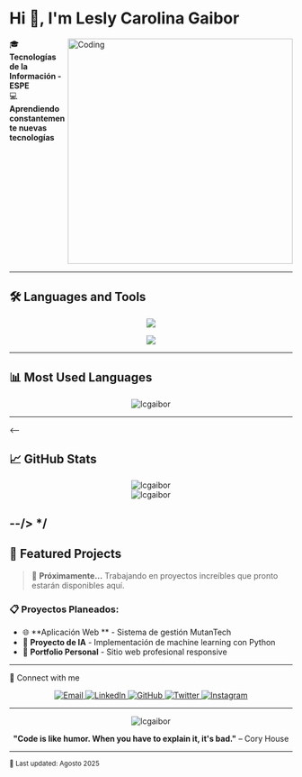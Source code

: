 # Hi 👋, I'm Lesly Carolina Gaibor

<img align="right" alt="Coding" width="400" src="https://cdn.dribbble.com/users/1162077/screenshots/3848914/programmer.gif">

🎓 **Tecnologías de la Información - ESPE**  
💻 **Aprendiendo constantemente nuevas tecnologías**  

<br clear="right"/>

---

## 🛠️ Languages and Tools

<p align="center">
  <a href="https://skillicons.dev">
    <img src="https://skillicons.dev/icons?i=html,css,js,python,java,react,nodejs,mysql,git,github,vscode,linux&perline=6" />
  </a>
</p>

<p align="center">
  <a href="https://skillicons.dev">
    <img src="https://skillicons.dev/icons?i=bootstrap,tailwind,express,mongodb,postgresql,docker&perline=6" />
  </a>
</p>

---

## 📊 Most Used Languages

<div align="center">
  <img src="https://github-readme-stats.vercel.app/api/top-langs?username=lcgaibor&show_icons=true&theme=radical&locale=en&layout=compact&hide_border=true" alt="lcgaibor" />
</div>

---

<-- 
## 📈 GitHub Stats

<div align="center">
  <img src="https://github-readme-stats.vercel.app/api?username=lcgaibor&show_icons=true&theme=radical&locale=en&hide_border=true&include_all_commits=true&count_private=true" alt="lcgaibor" />
</div>

<div align="center">
  <img src="https://github-readme-streak-stats.herokuapp.com/?user=lcgaibor&theme=radical&hide_border=true" alt="lcgaibor" />
</div>

--/>
*/
---

## 🚀 Featured Projects

> 🔧 **Próximamente...** Trabajando en proyectos increíbles que pronto estarán disponibles aquí.

### 📋 Proyectos Planeados:
- 🌐 **Aplicación Web ** - Sistema de gestión MutanTech
- 🤖 **Proyecto de IA** - Implementación de machine learning con Python
- 💼 **Portfolio Personal** - Sitio web profesional responsive

---

🤝 Connect with me
<p align="center">
  <a href="mailto:leslygaibor.personal@gmail.com">
    <img src="https://skillicons.dev/icons?i=gmail" alt="Email" />
  </a>
  <a href="https://www.linkedin.com/in/lesly-gaibor-8053a6380" target="_blank">
    <img src="https://skillicons.dev/icons?i=linkedin" alt="LinkedIn" />
  </a>
  <a href="https://github.com/lcgaibor" target="_blank">
    <img src="https://skillicons.dev/icons?i=github" alt="GitHub" />
  </a>
  <a href="https://x.com/Les7u7" target="_blank">
    <img src="https://skillicons.dev/icons?i=twitter" alt="Twitter" />
  </a>
  <a href="https://www.instagram.com/leslyyy_25/" target="_blank">
    <img src="https://skillicons.dev/icons?i=instagram" alt="Instagram" />
  </a>
</p>

---

<div align="center">
  <img src="https://komarev.com/ghpvc/?username=lcgaibor&label=Profile%20views&color=0e75b6&style=for-the-badge" alt="lcgaibor" />
</div>

<div align="center">
  
  **"Code is like humor. When you have to explain it, it's bad."** – Cory House
  
</div>

---

<sub>🔄 Last updated: Agosto 2025</sub>
